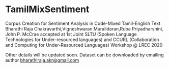 # TamilMixSentiment
Corpus Creation for Sentiment Analysis in Code-Mixed Tamil-English Text
Bharathi Raja Chakravarthi,Vigneshwaran Muralidaran,Ruba Priyadharshini, John P. McCrae
accepted at 1st Joint SLTU (Spoken Language Technologies for Under-resourced languages) and CCURL (Collaboration and Computing for Under-Resourced Languages) Workshop @ LREC 2020

Other details will be updated soon.
Dataset can be downloaded by emailing author bharathiraja.akr@gmail.com
